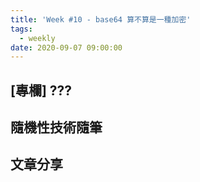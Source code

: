 ```yaml
---
title: 'Week #10 - base64 算不算是一種加密'
tags:
  - weekly
date: 2020-09-07 09:00:00
---
```




## [專欄] ???
## 隨機性技術隨筆
## 文章分享

